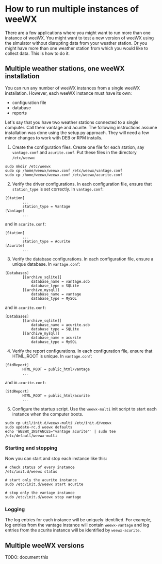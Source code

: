 # How to run multiple instances of weeWX

There are a few applications where you might want to run more than one instance of weeWX.  You might want to test a new version of weeWX using the simulator without disrupting data from your weather station.  Or you might have more than one weather station from which you would like to collect data.  This is how to do it.

## Multiple weather stations, one weeWX installation

You can run any number of weeWX instances from a single weeWX installation.  However, each weeWX instance must have its own:

* configuration file
* database
* reports

Let's say that you have two weather stations connected to a single computer.  Call them vantage and acurite.  The following instructions assume installation was done using the setup.py approach.  They will need a few minor changes to work with DEB or RPM installs.

1. Create the configuration files.  Create one file for each station, say `vantage.conf` and `acurite.conf`.  Put these files in the directory `/etc/weewx`:

```
sudo mkdir /etc/weewx
sudo cp /home/weewx/weewx.conf /etc/weewx/vantage.conf
sudo cp /home/weewx/weewx.conf /etc/weewx/acurite.conf
```

2. Verify the driver configurations.  In each configuration file, ensure that `station_type` is set correctly.  In `vantage.conf`:

```
[Station]
        ...
        station_type = Vantage
[Vantage]
        ...
```
and in `acurite.conf`:

```
[Station]
        ...
        station_type = Acurite
[Acurite]
        ...
```

3. Verify the database configurations.  In each configuration file, ensure a unique database.  In `vantage.conf`:

```
[Databases]
        [[archive_sqlite]]
            database_name = vantage.sdb
            database_type = SQLite
        [[archive_mysql]]
            database_name = vantage
            database_type = MySQL
```
and in `acurite.conf`:

```
[Databases]
        [[archive_sqlite]]
            database_name = acurite.sdb
            database_type = SQLite
        [[archive_mysql]]
            database_name = acurite
            database_type = MySQL
```

4. Verify the report configurations.  In each configuration file, ensure that HTML_ROOT is unique.  In `vantage.conf`:

```
[StdReport]
        HTML_ROOT = public_html/vantage
        ...
```
and in `acurite.conf`:

```
[StdReport]
        HTML_ROOT = public_html/acurite
        ...
```

5. Configure the startup script.  Use the `weewx-multi` init script to start each instance when the computer boots.

```
sudo cp util/init.d/weewx-multi /etc/init.d/weewx
sudo update-rc.d weewx defaults
echo 'WEEWX_INSTANCES="vantage acurite"' | sudo tee /etc/default/weewx-multi
```

### Starting and stopping

Now you can start and stop each instance like this:

```
# check status of every instance
/etc/init.d/weewx status

# start only the acurite instance
sudo /etc/init.d/weewx start acurite

# stop only the vantage instance
sudo /etc/init.d/weewx stop vantage
```

### Logging

The log entries for each instance will be uniquely identified.  For example, log entries from the vantage instance will contain `weewx-vantage` and log entries from the acurite instance will be identified by `weewx-acurite`.

## Multiple weeWX versions

TODO: document this
